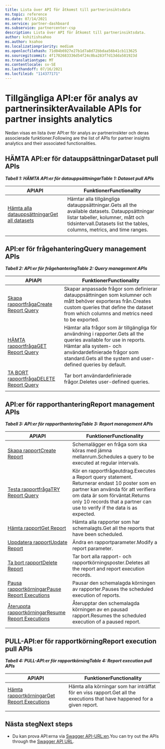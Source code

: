 ```yaml
---
title: Lista över API för åtkomst till partnerinsiktsdata
ms.topic: reference
ms.date: 07/14/2021
ms.service: partner-dashboard
ms.subservice: partnercenter-csp
description: Lista över API för åtkomst till partnerinsiktsdata.
author: kshitishsahoo
ms.author: ksahoo
ms.localizationpriority: medium
ms.openlocfilehash: 71d04b6927e27b1d7a8d72bbdaa56b41cb113625
ms.sourcegitcommit: 4f1702683336d54f24c0ba283f7d13dda581923d
ms.translationtype: MT
ms.contentlocale: sv-SE
ms.lasthandoff: 07/16/2021
ms.locfileid: "114377171"
---
```

# <a name="available-apis-for-partner-insights-analytics"></a><span data-ttu-id="77965-103">Tillgängliga API:er för analys av partnerinsikter</span><span class="sxs-lookup"><span data-stu-id="77965-103">Available APIs for partner insights analytics</span></span>

<span data-ttu-id="77965-104">Nedan visas en lista över API:er för analys av partnerinsikter och deras associerade funktioner.</span><span class="sxs-lookup"><span data-stu-id="77965-104">Following are the list of APIs for partner insights analytics and their associated functionalities.</span></span>

## <a name="dataset-pull-apis"></a><span data-ttu-id="77965-105">HÄMTA API:er för datauppsättningar</span><span class="sxs-lookup"><span data-stu-id="77965-105">Dataset pull APIs</span></span>

<span data-ttu-id="77965-106">***Tabell 1: HÄMTA API:er för datauppsättningar***</span><span class="sxs-lookup"><span data-stu-id="77965-106">***Table 1: Dataset pull APIs***</span></span>

| <span data-ttu-id="77965-107">**API**</span><span class="sxs-lookup"><span data-stu-id="77965-107">**API**</span></span> | <span data-ttu-id="77965-108">**Funktioner**</span><span class="sxs-lookup"><span data-stu-id="77965-108">**Functionality**</span></span> |
| --- | --- |
| [<span data-ttu-id="77965-109">Hämta alla datauppsättningar</span><span class="sxs-lookup"><span data-stu-id="77965-109">Get all datasets</span></span>](insights-programmatic-analytics-api-get-dataset.md) | <span data-ttu-id="77965-110">Hämtar alla tillgängliga datauppsättningar.</span><span class="sxs-lookup"><span data-stu-id="77965-110">Gets all the available datasets.</span></span> <span data-ttu-id="77965-111">Datauppsättningar listar tabeller, kolumner, mått och tidsintervall.</span><span class="sxs-lookup"><span data-stu-id="77965-111">Datasets list the tables, columns, metrics, and time ranges.</span></span> |
|||

## <a name="query-management-apis"></a><span data-ttu-id="77965-112">API:er för frågehantering</span><span class="sxs-lookup"><span data-stu-id="77965-112">Query management APIs</span></span>

<span data-ttu-id="77965-113">***Tabell 2: API:er för frågehantering***</span><span class="sxs-lookup"><span data-stu-id="77965-113">***Table 2: Query management APIs***</span></span>

| <span data-ttu-id="77965-114">**API**</span><span class="sxs-lookup"><span data-stu-id="77965-114">**API**</span></span> | <span data-ttu-id="77965-115">**Funktioner**</span><span class="sxs-lookup"><span data-stu-id="77965-115">**Functionality**</span></span> |
| --- | --- |
| [<span data-ttu-id="77965-116">Skapa rapportfråga</span><span class="sxs-lookup"><span data-stu-id="77965-116">Create Report Query</span></span>](insights-programmatic-access-paradigm.md#create-report-query-api) | <span data-ttu-id="77965-117">Skapar anpassade frågor som definierar datauppsättningen som kolumner och mått behöver exporteras från.</span><span class="sxs-lookup"><span data-stu-id="77965-117">Creates custom queries that define the dataset from which columns and metrics need to be exported.</span></span> |
| [<span data-ttu-id="77965-118">HÄMTA rapportfråga</span><span class="sxs-lookup"><span data-stu-id="77965-118">GET Report Query</span></span>](insights-programmatic-analytics-api-get-report-queries.md) | <span data-ttu-id="77965-119">Hämtar alla frågor som är tillgängliga för användning i rapporter.</span><span class="sxs-lookup"><span data-stu-id="77965-119">Gets all the queries available for use in reports.</span></span> <span data-ttu-id="77965-120">Hämtar alla system- och användardefinierade frågor som standard.</span><span class="sxs-lookup"><span data-stu-id="77965-120">Gets all the system and user-defined queries by default.</span></span> |
| [<span data-ttu-id="77965-121">TA BORT rapportfråga</span><span class="sxs-lookup"><span data-stu-id="77965-121">DELETE Report Query</span></span>](insights-programmatic-analytics-api-delete-report-queries.md) | <span data-ttu-id="77965-122">Tar bort användardefinierade frågor.</span><span class="sxs-lookup"><span data-stu-id="77965-122">Deletes user-defined queries.</span></span> |
|||

## <a name="report-management-apis"></a><span data-ttu-id="77965-123">API:er för rapporthantering</span><span class="sxs-lookup"><span data-stu-id="77965-123">Report management APIs</span></span>

<span data-ttu-id="77965-124">***Tabell 3: API:er för rapporthantering***</span><span class="sxs-lookup"><span data-stu-id="77965-124">***Table 3: Report management APIs***</span></span>

| <span data-ttu-id="77965-125">**API**</span><span class="sxs-lookup"><span data-stu-id="77965-125">**API**</span></span> | <span data-ttu-id="77965-126">**Funktioner**</span><span class="sxs-lookup"><span data-stu-id="77965-126">**Functionality**</span></span> |
| --- | --- |
| [<span data-ttu-id="77965-127">Skapa rapport</span><span class="sxs-lookup"><span data-stu-id="77965-127">Create Report</span></span>](insights-programmatic-access-paradigm.md#create-report-api) | <span data-ttu-id="77965-128">Schemalägger en fråga som ska köras med jämna mellanrum.</span><span class="sxs-lookup"><span data-stu-id="77965-128">Schedules a query to be executed at regular intervals.</span></span> |
| [<span data-ttu-id="77965-129">Testa rapportfråga</span><span class="sxs-lookup"><span data-stu-id="77965-129">TRY Report Query</span></span>](insights-programmatic-analytics-api-try-report-queries.md) | <span data-ttu-id="77965-130">Kör en rapportfrågeutdrag.</span><span class="sxs-lookup"><span data-stu-id="77965-130">Executes a Report query statement.</span></span> <span data-ttu-id="77965-131">Returnerar endast 10 poster som en partner kan använda för att verifiera om data är som förväntat.</span><span class="sxs-lookup"><span data-stu-id="77965-131">Returns only 10 records that a partner can use to verify if the data is as expected.</span></span> |
| [<span data-ttu-id="77965-132">Hämta rapport</span><span class="sxs-lookup"><span data-stu-id="77965-132">Get Report</span></span>](insights-programmatic-analytics-api-get-report.md) | <span data-ttu-id="77965-133">Hämta alla rapporter som har schemalagts.</span><span class="sxs-lookup"><span data-stu-id="77965-133">Get all the reports that have been scheduled.</span></span> |
| [<span data-ttu-id="77965-134">Uppdatera rapport</span><span class="sxs-lookup"><span data-stu-id="77965-134">Update Report</span></span>](insights-programmatic-analytics-api-update-report.md) | <span data-ttu-id="77965-135">Ändra en rapportparameter.</span><span class="sxs-lookup"><span data-stu-id="77965-135">Modify a report parameter.</span></span> |
| [<span data-ttu-id="77965-136">Ta bort rapport</span><span class="sxs-lookup"><span data-stu-id="77965-136">Delete Report</span></span>](insights-programmatic-analytics-api-delete-report.md) | <span data-ttu-id="77965-137">Tar bort alla rapport- och rapportkörningsposter.</span><span class="sxs-lookup"><span data-stu-id="77965-137">Deletes all the report and report execution records.</span></span> |
| [<span data-ttu-id="77965-138">Pausa rapportkörningar</span><span class="sxs-lookup"><span data-stu-id="77965-138">Pause Report Executions</span></span>](insights-programmatic-analytics-api-pause-report-executions.md) | <span data-ttu-id="77965-139">Pausar den schemalagda körningen av rapporter.</span><span class="sxs-lookup"><span data-stu-id="77965-139">Pauses the scheduled execution of reports.</span></span> |
| [<span data-ttu-id="77965-140">Återuppta rapportkörningar</span><span class="sxs-lookup"><span data-stu-id="77965-140">Resume Report Executions</span></span>](insights-programmatic-analytics-api-resume-report-executions.md) | <span data-ttu-id="77965-141">Återupptar den schemalagda körningen av en pausad rapport.</span><span class="sxs-lookup"><span data-stu-id="77965-141">Resumes the scheduled execution of a paused report.</span></span> |
|||

## <a name="report-execution-pull-apis"></a><span data-ttu-id="77965-142">PULL-API:er för rapportkörning</span><span class="sxs-lookup"><span data-stu-id="77965-142">Report execution pull APIs</span></span>

<span data-ttu-id="77965-143">***Tabell 4: PULL-API:er för rapportkörning***</span><span class="sxs-lookup"><span data-stu-id="77965-143">***Table 4: Report execution pull APIs***</span></span>

| <span data-ttu-id="77965-144">**API**</span><span class="sxs-lookup"><span data-stu-id="77965-144">**API**</span></span> | <span data-ttu-id="77965-145">**Funktioner**</span><span class="sxs-lookup"><span data-stu-id="77965-145">**Functionality**</span></span> |
| --- | --- |
| [<span data-ttu-id="77965-146">Hämta rapportkörningar</span><span class="sxs-lookup"><span data-stu-id="77965-146">Get Report Executions</span></span>](insights-programmatic-access-paradigm.md#get-report-execution-api) | <span data-ttu-id="77965-147">Hämta alla körningar som har inträffat för en viss rapport.</span><span class="sxs-lookup"><span data-stu-id="77965-147">Get all the executions that have happened for a given report.</span></span> |
|||

## <a name="next-steps"></a><span data-ttu-id="77965-148">Nästa steg</span><span class="sxs-lookup"><span data-stu-id="77965-148">Next steps</span></span>

- <span data-ttu-id="77965-149">Du kan prova API:erna via [Swagger API-URL:en](https://api.partnercenter.microsoft.com/insights/v1/mpn/swagger/index.html).</span><span class="sxs-lookup"><span data-stu-id="77965-149">You can try out the APIs through the [Swagger API URL](https://api.partnercenter.microsoft.com/insights/v1/mpn/swagger/index.html).</span></span>